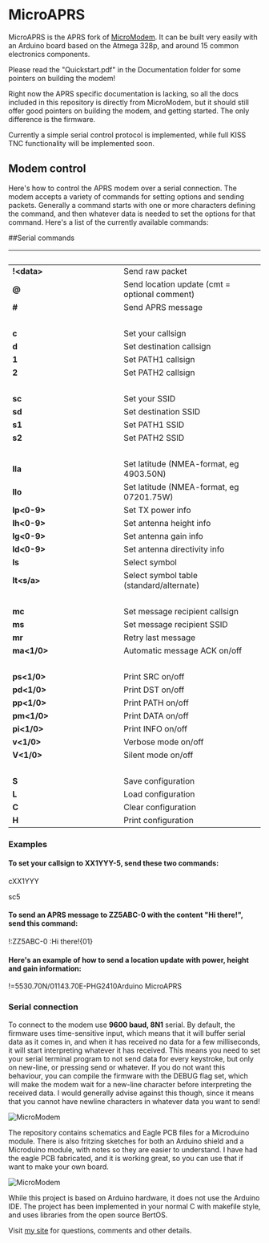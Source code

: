 MicroAPRS
==========

MicroAPRS is the APRS fork of [MicroModem](https://github.com/markqvist/MicroModem). It can be built very easily with an Arduino board based on the Atmega 328p, and around 15 common electronics components.

Please read the "Quickstart.pdf" in the Documentation folder for some pointers on building the modem!

Right now the APRS specific documentation is lacking, so all the docs included in this repository is directly from MicroModem, but it should still offer good pointers on building the modem, and getting started. The only difference is the firmware.

Currently a simple serial control protocol is implemented, while full KISS TNC functionality will be implemented soon.

## Modem control

Here's how to control the APRS modem over a serial connection. The modem accepts a variety of commands for setting options and sending packets. Generally a command starts with one or more characters defining the command, and then whatever data is needed to set the options for that command. Here's a list of the currently available commands:


##Serial commands

&nbsp;&nbsp;&nbsp;&nbsp;&nbsp;&nbsp;&nbsp;&nbsp;&nbsp;&nbsp;&nbsp;&nbsp;&nbsp;&nbsp;&nbsp;&nbsp;&nbsp;&nbsp;&nbsp;&nbsp;&nbsp;&nbsp;&nbsp;&nbsp;&nbsp;&nbsp;&nbsp;&nbsp;&nbsp;&nbsp;&nbsp;&nbsp;&nbsp;&nbsp;&nbsp;&nbsp;&nbsp;&nbsp;&nbsp;&nbsp;&nbsp;&nbsp;&nbsp;&nbsp;&nbsp;&nbsp;&nbsp;&nbsp; | &nbsp;
--- | :---
__!\<data>__  | Send raw packet
__@<cmt>__ | Send location update (cmt = optional comment)
__#<msg>__ | Send APRS message
&nbsp; | &nbsp;
__c<call>__ |  Set your callsign
__d<call>__ |  Set destination callsign
__1<call>__ |  Set PATH1 callsign
__2<call>__ |  Set PATH2 callsign
&nbsp; | &nbsp;
__sc<ssid>__ | Set your SSID
__sd<ssid>__ | Set destination SSID
__s1<ssid>__ | Set PATH1 SSID
__s2<ssid>__ | Set PATH2 SSID
&nbsp; | &nbsp;
__lla<LAT>__ | Set latitude (NMEA-format, eg 4903.50N)
__llo<LON>__ | Set latitude (NMEA-format, eg 07201.75W)
__lp<0-9>__  | Set TX power info
__lh<0-9>__  | Set antenna height info
__lg<0-9>__  | Set antenna gain info
__ld<0-9>__  | Set antenna directivity info
__ls<sym>__  | Select symbol
__lt<s/a>__  | Select symbol table (standard/alternate)
&nbsp; | &nbsp;
__mc<call>__ | Set message recipient callsign
__ms<ssid>__ | Set message recipient SSID
__mr<ssid>__ | Retry last message
__ma<1/0>__  | Automatic message ACK on/off
&nbsp; |&nbsp;
__ps<1/0>__  | Print SRC on/off
__pd<1/0>__  | Print DST on/off
__pp<1/0>__  | Print PATH on/off
__pm<1/0>__  | Print DATA on/off
__pi<1/0>__  | Print INFO on/off
__v<1/0>__ | Verbose mode on/off
__V<1/0>__ | Silent mode on/off
&nbsp; | &nbsp;
__S__ | Save configuration
__L__ | Load configuration
__C__ | Clear configuration
__H__ | Print configuration



### Examples

#### To set your callsign to XX1YYY-5, send these two commands:
cXX1YYY

sc5

#### To send an APRS message to ZZ5ABC-0 with the content "Hi there!", send this command:
!:ZZ5ABC-0 :Hi there!{01}

#### Here's an example of how to send a location update with power, height and gain information:
!=5530.70N/01143.70E-PHG2410Arduino MicroAPRS

### Serial connection

To connect to the modem use __9600 baud, 8N1__ serial. By default, the firmware uses time-sensitive input, which means that it will buffer serial data as it comes in, and when it has received no data for a few milliseconds, it will start interpreting whatever it has received. This means you need to set your serial terminal program to not send data for every keystroke, but only on new-line, or pressing send or whatever. If you do not want this behaviour, you can compile the firmware with the DEBUG flag set, which will make the modem wait for a new-line character before interpreting the received data. I would generally advise against this though, since it means that you cannot have newline characters in whatever data you want to send!

![MicroModem](https://raw.githubusercontent.com/markqvist/MicroModem/master/Design/Images/1.jpg)

The repository contains schematics and Eagle PCB files for a Microduino module. There is also fritzing sketches for both an Arduino shield and a Microduino module, with notes so they are easier to understand. I have had the eagle PCB fabricated, and it is working great, so you can use that if want to make your own board.

![MicroModem](https://raw.githubusercontent.com/markqvist/MicroModem/master/Design/Images/PCB-lo.png)

While this project is based on Arduino hardware, it does not use the Arduino IDE. The project has been implemented in your normal C with makefile style, and uses libraries from the open source BertOS.

Visit [my site](http://unsigned.io) for questions, comments and other details.
